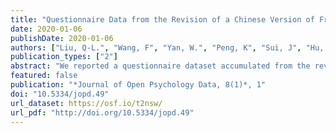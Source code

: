 ```yaml
---
title: "Questionnaire Data from the Revision of a Chinese Version of Free Will and Determinism Plus Scale"
date: 2020-01-06
publishDate: 2020-01-06
authors: ["Liu, Q-L.", "Wang, F", "Yan, W.", "Peng, K", "Sui, J", "Hu, C-P."]
publication_types: ["2"]
abstract: "We reported a questionnaire dataset accumulated from the revision of a Chinese version of Free Will and Determinism Scale Plus (FAD+). In this dataset, we collected data from 1232 participants. The questionnaires used in data collection included the FAD+ and 13 other widely-used questionnaires or tests (for example, the Big Five Inventory, the Multidimensional Locus of Control, Rosenberg Self-esteem Scale, the General and Personal Belief in a Just World Scale, the Chinese Disgust Sensitivity Scale, the Moral Identity Questionnaire, the Moral Self-Image Scale). The sample size for these questionnaires are diﬀerent, ranging from 33 to 1100. Our preliminary analysis revealed that scores of these scales are reliable (Cronbach’s alpha: .52~.87, McDonald’s omega: .63~.91). These data can be used for both research and educational purposes, e.g., examining cultural diﬀerences and measurement invariance on belief in free will, locus of control, belief in just world. All data, together with their codebooks and manipulation code, are available at osf.io/t2nsw/"
featured: false
publication: "*Journal of Open Psychology Data, 8(1)*, 1"
doi: "10.5334/jopd.49"
url_dataset: https://osf.io/t2nsw/ 
url_pdf: "http://doi.org/10.5334/jopd.49"
---
```


